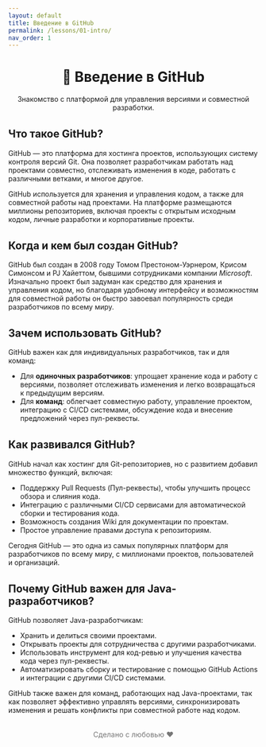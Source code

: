```yaml
---
layout: default
title: Введение в GitHub
permalink: /lessons/01-intro/
nav_order: 1
---
```


<div style="text-align:center; margin: 2rem 0;">
  <h1>📘 Введение в GitHub</h1>
  <p>Знакомство с платформой для управления версиями и совместной разработки.</p>
</div>

<section style="margin: 2rem 0;">
  <h2>Что такое GitHub?</h2>
  <p>GitHub — это платформа для хостинга проектов, использующих систему контроля версий Git. Она позволяет разработчикам работать над проектами совместно, отслеживать изменения в коде, работать с различными ветками, и многое другое.</p>
  <p>GitHub используется для хранения и управления кодом, а также для совместной работы над проектами. На платформе размещаются миллионы репозиториев, включая проекты с открытым исходным кодом, личные разработки и корпоративные проекты.</p>
</section>

<section style="margin: 2rem 0;">
  <h2>Когда и кем был создан GitHub?</h2>
  <p>GitHub был создан в 2008 году Томом Престоном-Уэрнером, Крисом Симонсом и PJ Хайеттом, бывшими сотрудниками компании <em>Microsoft</em>. Изначально проект был задуман как средство для хранения и управления кодом, но благодаря удобному интерфейсу и возможностям для совместной работы он быстро завоевал популярность среди разработчиков по всему миру.</p>
</section>

<section style="margin: 2rem 0;">
  <h2>Зачем использовать GitHub?</h2>
  <p>GitHub важен как для индивидуальных разработчиков, так и для команд:</p>
  <ul style="padding-left: 1.5rem;">
    <li>Для <strong>одиночных разработчиков</strong>: упрощает хранение кода и работу с версиями, позволяет отслеживать изменения и легко возвращаться к предыдущим версиям.</li>
    <li>Для <strong>команд</strong>: облегчает совместную работу, управление проектом, интеграцию с CI/CD системами, обсуждение кода и внесение предложений через пул-реквесты.</li>
  </ul>
</section>

<section style="margin: 2rem 0;">
  <h2>Как развивался GitHub?</h2>
  <p>GitHub начал как хостинг для Git-репозиториев, но с развитием добавил множество функций, включая:</p>
  <ul style="padding-left: 1.5rem;">
    <li>Поддержку Pull Requests (Пул-реквесты), чтобы улучшить процесс обзора и слияния кода.</li>
    <li>Интеграцию с различными CI/CD сервисами для автоматической сборки и тестирования кода.</li>
    <li>Возможность создания Wiki для документации по проектам.</li>
    <li>Простое управление правами доступа к репозиториям.</li>
  </ul>
  <p>Сегодня GitHub — это одна из самых популярных платформ для разработчиков по всему миру, с миллионами проектов, пользователей и организаций.</p>
</section>

<section style="margin: 2rem 0;">
  <h2>Почему GitHub важен для Java-разработчиков?</h2>
  <p>GitHub позволяет Java-разработчикам:</p>
  <ul style="padding-left: 1.5rem;">
    <li>Хранить и делиться своими проектами.</li>
    <li>Открывать проекты для сотрудничества с другими разработчиками.</li>
    <li>Использовать инструмент для код-ревью и улучшения качества кода через пул-реквесты.</li>
    <li>Автоматизировать сборку и тестирование с помощью GitHub Actions и интеграции с другими CI/CD системами.</li>
  </ul>
  <p>GitHub также важен для команд, работающих над Java-проектами, так как позволяет эффективно управлять версиями, синхронизировать изменения и решать конфликты при совместной работе над кодом.</p>
</section>

<footer style="text-align:center; margin:2rem 0; color:#777; font-size:0.9rem;">
  Сделано с любовью ❤️
</footer>
